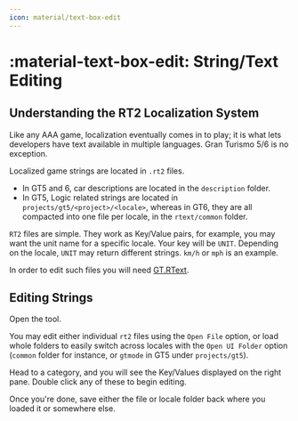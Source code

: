 ```yaml
---
icon: material/text-box-edit
---
```


# :material-text-box-edit: String/Text Editing

##  Understanding the RT2 Localization System
Like any AAA game, localization eventually comes in to play; it is what lets developers have text available in multiple languages. Gran Turismo 5/6 is no exception.

Localized game strings are located in `.rt2` files. 

* In GT5 and 6, car descriptions are located in the `description` folder.
* In GT5, Logic related strings are located in `projects/gt5/<project>/<locale>`, whereas in GT6, they are all compacted into one file per locale, in the `rtext/common` folder.

`RT2` files are simple. They work as Key/Value pairs, for example, you may want the unit name for a specific locale. Your key will be `UNIT`.
Depending on the locale, `UNIT` may return different strings. `km/h` or `mph` is an example.

In order to edit such files you will need [GT.RText](https://github.com/Razer2015/GT.RText/releases).

## Editing Strings

Open the tool.

You may edit either individual `rt2` files using the `Open File` option, or load whole folders to easily switch across locales with the `Open UI Folder` option (`common` folder for instance, or `gtmode` in GT5 under `projects/gt5`).

Head to a category, and you will see the Key/Values displayed on the right pane. Double click any of these to begin editing.

Once you're done, save either the file or locale folder back where you loaded it or somewhere else.
